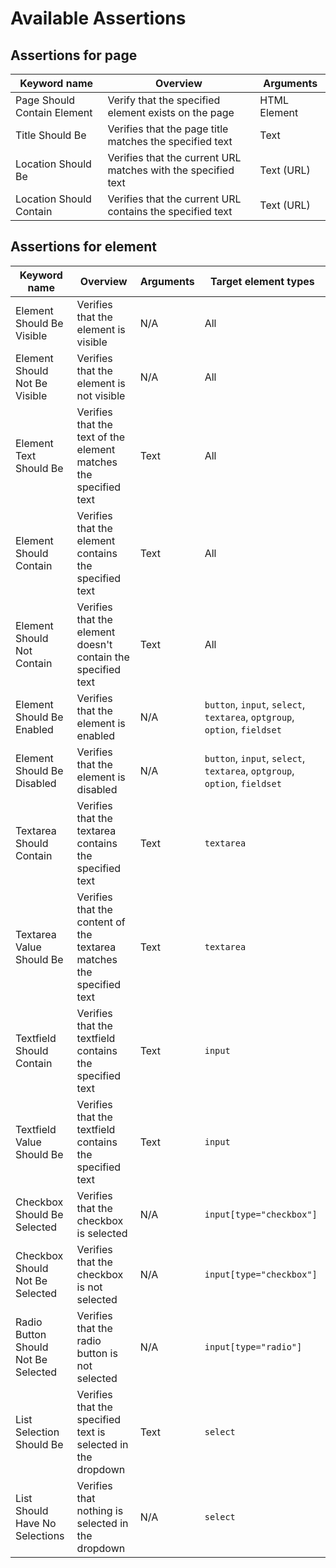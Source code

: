 # Available Assertions

## Assertions for page

Keyword name | Overview | Arguments
--- | --- | ---
Page Should Contain Element | Verify that the specified element exists on the page | HTML Element
Title Should Be | Verifies that the page title matches the specified text | Text
Location Should Be | Verifies that the current URL matches with the specified text | Text (URL)
Location Should Contain | Verifies that the current URL contains the specified text | Text (URL)

## Assertions for element

Keyword name | Overview | Arguments | Target element types
--- | --- | --- | ---
Element Should Be Visible | Verifies that the element is visible | N/A | All
Element Should Not Be Visible | Verifies that the element is not visible | N/A | All
Element Text Should Be | Verifies that the text of the element matches the specified text | Text | All
Element Should Contain | Verifies that the element contains the specified text | Text | All
Element Should Not Contain | Verifies that the element doesn't contain the specified text | Text | All
Element Should Be Enabled | Verifies that the element is enabled | N/A | `button`, `input`, `select`, `textarea`, `optgroup`, `option`, `fieldset`
Element Should Be Disabled | Verifies that the element is disabled | N/A | `button`, `input`, `select`, `textarea`, `optgroup`, `option`, `fieldset`
Textarea Should Contain | Verifies that the textarea contains the specified text | Text | `textarea`
Textarea Value Should Be | Verifies that the content of the textarea matches the specified text | Text | `textarea`
Textfield Should Contain | Verifies that the textfield contains the specified text | Text | `input`
Textfield Value Should Be | Verifies that the textfield contains the specified text | Text | `input`
Checkbox Should Be Selected | Verifies that the checkbox is selected | N/A | `input[type="checkbox"]`
Checkbox Should Not Be Selected | Verifies that the checkbox is not selected | N/A | `input[type="checkbox"]`
Radio Button Should Not Be Selected | Verifies that the radio button is not selected | N/A | `input[type="radio"]`
List Selection Should Be | Verifies that the specified text is selected in the dropdown | Text | `select`
List Should Have No Selections | Verifies that nothing is selected in the dropdown | N/A | `select`
